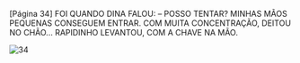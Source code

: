 [Página 34]
FOI QUANDO DINA FALOU:
– POSSO TENTAR? MINHAS MÃOS PEQUENAS CONSEGUEM ENTRAR.
COM MUITA CONCENTRAÇÃO, DEITOU NO CHÃO...
RAPIDINHO LEVANTOU, COM A CHAVE NA MÃO.


![34](./img/page_34-01.jpg)
